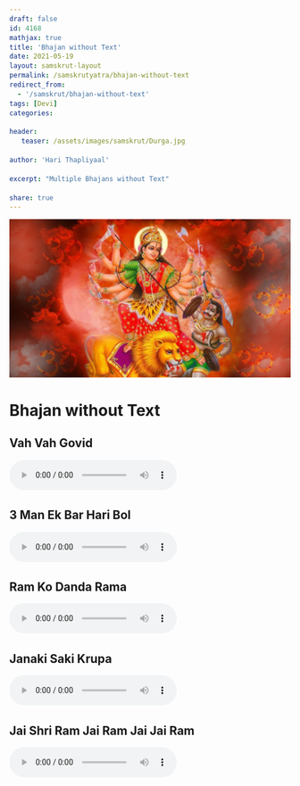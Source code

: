 ```yaml
---
draft: false
id: 4168    
mathjax: true    
title: 'Bhajan without Text'    
date: 2021-05-19    
layout: samskrut-layout 
permalink: /samskrutyatra/bhajan-without-text
redirect_from: 
  - '/samskrut/bhajan-without-text'
tags: [Devi]    
categories:    
    
header:    
   teaser: /assets/images/samskrut/Durga.jpg    
    
author: 'Hari Thapliyaal'    
    
excerpt: "Multiple Bhajans without Text"
    
share: true    
---
```

![](/assets/images/samskrut/Durga.jpg)    
    
# Bhajan without Text    
    
## Vah Vah Govid    
<audio controls>
  <source src="https://raw.githubusercontent.com/dasarpai/DAI-mp3/main/dasarpai-mp3/O010-VahVah-Govid.mp3" type="audio/mp3">
  Your browser does not support the audio element.
</audio>     
    
## 3 Man Ek Bar Hari Bol    
<audio controls>
  <source src="https://raw.githubusercontent.com/dasarpai/DAI-mp3/main/dasarpai-mp3/O009-ManEkBar-HariBol.mp3" type="audio/mp3">
  Your browser does not support the audio element.
</audio>     
    
## Ram Ko Danda Rama    
<audio controls>
  <source src="https://raw.githubusercontent.com/dasarpai/DAI-mp3/main/dasarpai-mp3/O008-Ram-Ko-danda-Rama.mp3" type="audio/mp3">
  Your browser does not support the audio element.
</audio>     
    
## Janaki Saki Krupa    
<audio controls>
  <source src="https://raw.githubusercontent.com/dasarpai/DAI-mp3/main/dasarpai-mp3/O007-Janaki-SakiKrupa.mp3" type="audio/mp3">
  Your browser does not support the audio element.
</audio>     
    
## Jai Shri Ram Jai Ram Jai Jai Ram    
<audio controls>
  <source src="https://raw.githubusercontent.com/dasarpai/DAI-mp3/main/dasarpai-mp3/O006-Jai-ShriRam-JaiRam-JaiJaiRam.mp3" type="audio/mp3">
  Your browser does not support the audio element.
</audio>     
    
    
    
    
